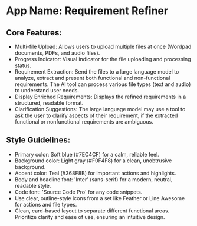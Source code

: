 # **App Name**: Requirement Refiner

## Core Features:

- Multi-file Upload: Allows users to upload multiple files at once (Wordpad documents, PDFs, and audio files).
- Progress Indicator: Visual indicator for the file uploading and processing status.
- Requirement Extraction: Send the files to a large language model to analyze, extract and present both functional and non-functional requirements. The AI tool can process various file types (text and audio) to understand user needs.
- Display Enriched Requirements: Displays the refined requirements in a structured, readable format.
- Clarification Suggestions: The large language model may use a tool to ask the user to clarify aspects of their requirement, if the extracted functional or nonfunctional requirements are ambiguous.

## Style Guidelines:

- Primary color: Soft blue (#7EC4CF) for a calm, reliable feel.
- Background color: Light gray (#F0F4F8) for a clean, unobtrusive background.
- Accent color: Teal (#368F8B) for important actions and highlights.
- Body and headline font: 'Inter' (sans-serif) for a modern, neutral, readable style.
- Code font: 'Source Code Pro' for any code snippets.
- Use clear, outline-style icons from a set like Feather or Line Awesome for actions and file types.
- Clean, card-based layout to separate different functional areas. Prioritize clarity and ease of use, ensuring an intuitive design.